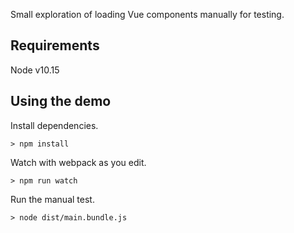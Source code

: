 
Small exploration of loading Vue components manually for testing.
 
## Requirements

  Node v10.15
  
## Using the demo

Install dependencies.

    > npm install

Watch with webpack as you edit.

    > npm run watch

Run the manual test.

    > node dist/main.bundle.js

